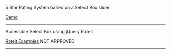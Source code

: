 5 Star Rating System based on a Select Box slider

<a href="http://htmlpreview.github.io/?https://github.com/IBM-Accessibility/open-library/blob/master/form-elements/star-rating-select/star-rating-select.html">Demo</a>
<hr>
Accessible Select Box using jQuery Rateit
<p>
<a href="http://www.radioactivethinking.com/rateit/example/example.htm">Rateit Examples</a>
NOT APPROVED
<hr>